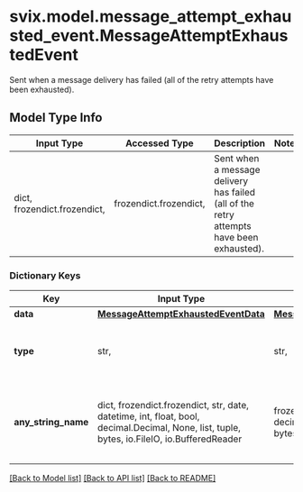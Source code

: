# svix.model.message_attempt_exhausted_event.MessageAttemptExhaustedEvent

Sent when a message delivery has failed (all of the retry attempts have been exhausted).

## Model Type Info
Input Type | Accessed Type | Description | Notes
------------ | ------------- | ------------- | -------------
dict, frozendict.frozendict,  | frozendict.frozendict,  | Sent when a message delivery has failed (all of the retry attempts have been exhausted). | 

### Dictionary Keys
Key | Input Type | Accessed Type | Description | Notes
------------ | ------------- | ------------- | ------------- | -------------
**data** | [**MessageAttemptExhaustedEventData**](MessageAttemptExhaustedEventData.md) | [**MessageAttemptExhaustedEventData**](MessageAttemptExhaustedEventData.md) |  | 
**type** | str,  | str,  |  | [optional] must be one of ["message.attempt.exhausted", ] if omitted the server will use the default value of "message.attempt.exhausted"
**any_string_name** | dict, frozendict.frozendict, str, date, datetime, int, float, bool, decimal.Decimal, None, list, tuple, bytes, io.FileIO, io.BufferedReader | frozendict.frozendict, str, BoolClass, decimal.Decimal, NoneClass, tuple, bytes, FileIO | any string name can be used but the value must be the correct type | [optional]

[[Back to Model list]](../../README.md#documentation-for-models) [[Back to API list]](../../README.md#documentation-for-api-endpoints) [[Back to README]](../../README.md)

